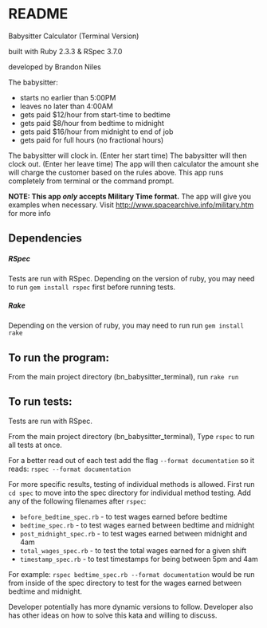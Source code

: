# README
Babysitter Calculator (Terminal Version)

built with Ruby 2.3.3 & RSpec 3.7.0

developed by Brandon Niles

The babysitter:

- starts no earlier than 5:00PM
- leaves no later than 4:00AM
- gets paid $12/hour from start-time to bedtime
- gets paid $8/hour from bedtime to midnight
- gets paid $16/hour from midnight to end of job
- gets paid for full hours (no fractional hours)

The babysitter will clock in.         (Enter her start time)
The babysitter will then clock out.   (Enter her leave time)
The app will then calculator the amount she will charge the customer based on the rules above.
This app runs completely from terminal or the command prompt.

**NOTE: This app _only_ accepts Military Time format.**
The app will give you examples when necessary.
Visit http://www.spacearchive.info/military.htm for more info

## Dependencies

##### RSpec
Tests are run with RSpec. Depending on the version of ruby, you may need to run
`gem install rspec` first before running tests.

##### Rake
Depending on the version of ruby, you may need to run
run `gem install rake`

## To run the program:

From the main project directory (bn_babysitter_terminal), run `rake run`

## To run tests:

Tests are run with RSpec.

From the main project directory (bn_babysitter_terminal),
Type `rspec` to run all tests at once.

For a better read out of each test add the flag `--format documentation`
so it reads: `rspec --format documentation`

For more specific results, testing of individual methods is allowed.
First run `cd spec` to move into the spec directory for individual method testing.
Add any of the following filenames after `rspec`:

* `before_bedtime_spec.rb` - to test wages earned before bedtime
* `bedtime_spec.rb` - to test wages earned between bedtime and midnight
* `post_midnight_spec.rb` - to test wages earned between midnight and 4am
* `total_wages_spec.rb` - to test the total wages earned for a given shift
* `timestamp_spec.rb` - to test timestamps for being between 5pm and 4am

For example:
`rspec bedtime_spec.rb --format documentation` would be run from inside of the spec directory to test for the wages earned between bedtime and midnight.

Developer potentially has more dynamic versions to follow.
Developer also has other ideas on how to solve this kata and willing to discuss.
